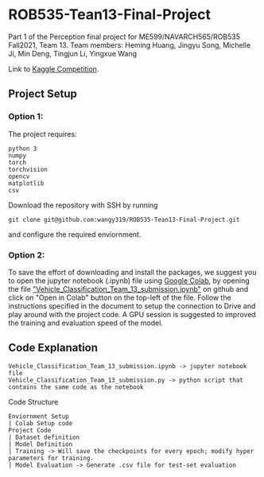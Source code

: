 # ROB535-Tean13-Final-Project
Part 1 of the Perception final project for ME599/NAVARCH565/ROB535 Fall2021, Team 13. 
Team members: 
Heming Huang, Jingyu Song, Michelle Ji, Min Deng, Tingjun Li, Yingxue Wang

Link to [Kaggle Competition](https://www.kaggle.com/c/rob535-fall2021-task1/overview).


## Project Setup

### Option 1: 
The project requires:
```
python 3
numpy
torch
torchvision
opencv
matplotlib
csv
```
Download the repository with SSH by running 
```
git clone git@github.com:wangy319/ROB535-Tean13-Final-Project.git
```
and configure the required enviornment. 

### Option 2: 

To save the effort of downloading and install the packages, we suggest you to open the jupyter notebook (.ipynb) file using [Google Colab](https://colab.research.google.com/?utm_source=scs-index), by opening the file ["Vehicle_Classification_Team_13_submission.ipynb"](https://github.com/wangy319/ROB535-Tean13-Final-Project/blob/main/Vehicle_Classification_Team_13_submission.ipynb) on github and click on "Open in Colab" button on the top-left of the file. Follow the instructions specified in the document to setup the connection to Drive and play around with the project code. A GPU session is suggested to improved the training and evaluation speed of the model.


## Code Explanation

```
Vehicle_Classification_Team_13_submission.ipynb -> jupyter notebook file
Vehicle_Classification_Team_13_submission.py -> python script that contains the same code as the notebook
```

Code Structure
```
Enviornment Setup
| Colab Setup code
Project Code
| Dataset definition
| Model Definition
| Training -> Will save the checkpoints for every epoch; modify hyper parameters for training.
| Model Evaluation -> Generate .csv file for test-set evaluation

```




